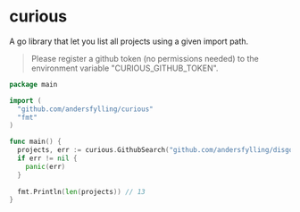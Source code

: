 # curious
A go library that let you list all projects using a given import path. 


> Please register a github token (no permissions needed) to the environment variable "CURIOUS_GITHUB_TOKEN".

```go
package main

import (
  "github.com/andersfylling/curious"
  "fmt"
)

func main() {
  projects, err := curious.GithubSearch("github.com/andersfylling/disgord")
  if err != nil {
  	panic(err)
  }
  
  fmt.Println(len(projects)) // 13
}
```

